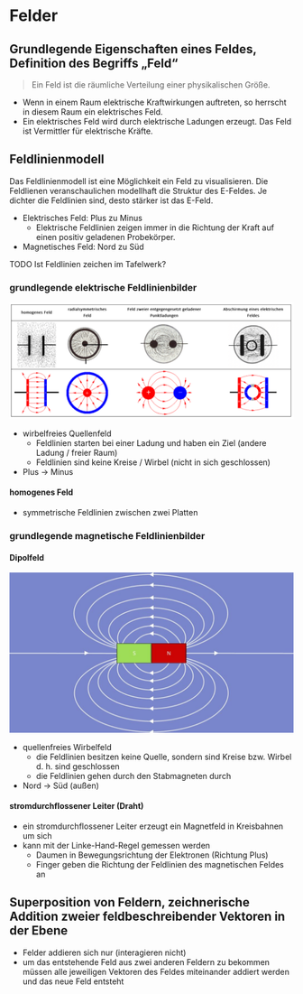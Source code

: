 # Felder

## Grundlegende Eigenschaften eines Feldes, Definition des Begriffs „Feld“

> Ein Feld ist die räumliche Verteilung einer physikalischen Größe.

- Wenn in einem Raum elektrische Kraftwirkungen auftreten, so herrscht in diesem Raum ein elektrisches Feld.
- Ein elektrisches Feld wird durch elektrische Ladungen erzeugt. Das Feld ist Vermittler für elektrische Kräfte.

## Feldlinienmodell

Das Feldlinienmodell ist eine Möglichkeit ein Feld zu visualisieren. Die Feldlienen veranschaulichen modellhaft die Struktur des E-Feldes. Je dichter die Feldlinien sind, desto stärker ist das E-Feld.

- Elektrisches Feld: Plus zu Minus
  - Elektrische Feldlinien zeigen immer in die Richtung der Kraft auf einen positiv geladenen Probekörper.
- Magnetisches Feld: Nord zu Süd

TODO Ist Feldlinien zeichen im Tafelwerk?

### grundlegende elektrische Feldlinienbilder

![E-Feldlinienbilder](../../../images/Physik/E-Feldlinienbilder.jpeg)

- wirbelfreies Quellenfeld
  - Feldlinien starten bei einer Ladung und haben ein Ziel (andere Ladung / freier Raum)
  - Feldlinien sind keine Kreise / Wirbel (nicht in sich geschlossen)
- Plus -> Minus

#### homogenes Feld

- symmetrische Feldlinien zwischen zwei Platten

### grundlegende magnetische Feldlinienbilder

#### Dipolfeld

![B-Feldlienenbild](../../../images/Physik/B-Feldlinienbild.jpeg)

- quellenfreies Wirbelfeld
  - die Feldlinien besitzen keine Quelle, sondern sind Kreise bzw. Wirbel d. h. sind geschlossen
  - die Feldlinien gehen durch den Stabmagneten durch
- Nord -> Süd (außen)

#### stromdurchflossener Leiter (Draht)

- ein stromdurchflossener Leiter erzeugt ein Magnetfeld in Kreisbahnen um sich
- kann mit der Linke-Hand-Regel gemessen werden
  - Daumen in Bewegungsrichtung der Elektronen (Richtung Plus)
  - Finger geben die Richtung der Feldlinien des magnetischen Feldes an

## Superposition von Feldern, zeichnerische Addition zweier feldbeschreibender Vektoren in der Ebene

- Felder addieren sich nur (interagieren nicht)
- um das entstehende Feld aus zwei anderen Feldern zu bekommen müssen alle jeweiligen Vektoren des Feldes miteinander addiert werden und das neue Feld entsteht

